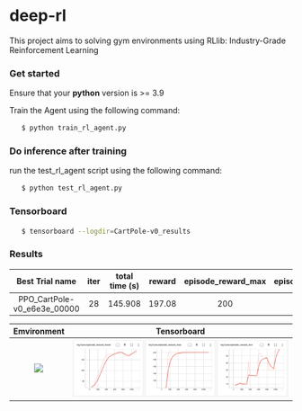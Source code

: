 # deep-rl
This project aims to solving gym environments using RLlib: Industry-Grade Reinforcement Learning


### Get started

Ensure that your **python** version is >= 3.9 

Train the Agent using the following command:

```bash
   $ python train_rl_agent.py 
```

### Do inference after training

run the test_rl_agent script using the following command:

```bash
   $ python test_rl_agent.py 
```


### Tensorboard
```bash
   $ tensorboard --logdir=CartPole-v0_results
```


### Results 


Best Trial name              |iter   |total time (s) |reward  | episode_reward_max  | episode_reward_min |  
:---------------------------:|:-----:|:-------------:|:------:|:-------------------:|:------------------:|
PPO_CartPole-v0_e6e3e_00000  | 28    |   145.908     | 197.08 |   200               |   127              | 



Emvironment                           |  Tensorboard                             
:------------------------------------:|:---------------------------------:
![](results/CartPole2.gif)            | ![](results/CartPole_Tensorboard.png)



